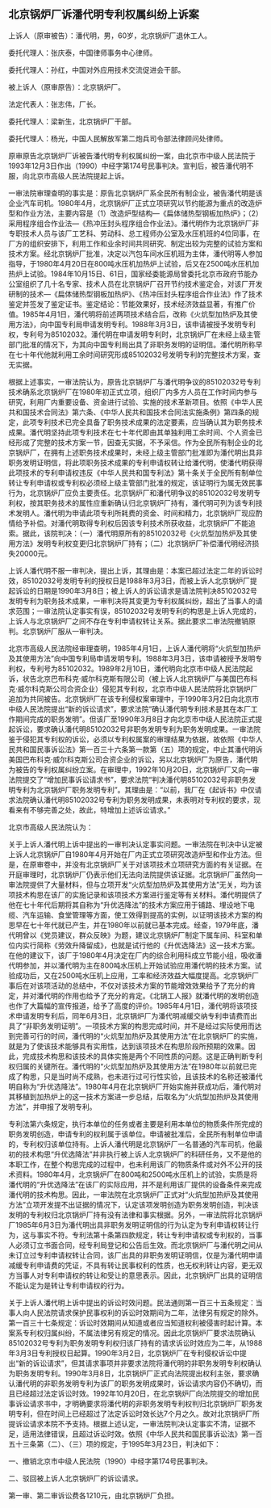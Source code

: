 ## 北京锅炉厂诉潘代明专利权属纠纷上诉案

上诉人（原审被告）：潘代明，男，60岁，北京锅炉厂退休工人。

委托代理人：张庆泰，中国律师事务中心律师。

委托代理人：孙红，中国对外应用技术交流促进会干部。

被上诉人（原审原告）：北京锅炉厂。

法定代表人：张志伟，厂长。

委托代理人：梁新生，北京锅炉厂干部。

委托代理人：杨光，中国人民解放军第二炮兵司令部法律顾问处律师。

原审原告北京锅炉厂诉被告潘代明专利权属纠纷一案，由北京市中级人民法院于1993年12月3日作出（1990）中经字第174号民事判决。宣判后，被告潘代明不服，向北京市高级人民法院提起上诉。

一审法院审理查明的事实是：原告北京锅炉厂系全民所有制企业，被告潘代明是该企业汽车司机。1980年4月，北京锅炉厂正式立项研究以节约能源为重点的改造炉型和作业方法，主要内容是（1）改造炉型结构—《扁体储热型钢板加热炉》；（2）采用程序组合作业法—《热冲压封头程序组合作业法》。潘代明作为北京锅炉厂非专职技术人员与该厂工艺科、劳动科、总工程师办公室及水压机班的4位同事，在厂方的组织安排下，利用工作和业余时间共同研究、制定出较为完整的试验方案和技术方案。经北京锅炉厂批准，决定以汽包车间水压机班为主体，潘代明等人参加指导，于1980年4月20日在800吨水压机加热炉上试验，后又在2500吨水压机加热炉上试验。1984年10月15日、61日，国家经委能源局曾委托北京市政府节能办公室组织了几十名专家、技术人员在北京锅炉厂召开节约技术鉴定会，对该厂开发研制的技术—《扁体储热型钢板加热炉》、《热冲压封头程序组合作业法》作了技术鉴定并签发了鉴定证书。鉴定结论：节能效果好，技术经济效益显著，有推广价值。1985年4月1日，潘代明将前述两项技术结合后，改称《火炕型加热炉及其使用方法》，向中国专利局申请发明专利。1988年3月3日，该申请被授予发明专利权，专利号为85102032。潘代明在申请发明专利时，北京锅炉厂在未经上级主管部门批准的情况下，为其向中国专利局出具了非职务发明的证明信。潘代明所称早在七十年代他就利用工余时间研究形成85102032号发明专利的完整技术方案，查无实据。

根据上述事实，一审法院认为，原告北京锅炉厂与潘代明争议的85102032号专利技术确系北京锅炉厂在1980年初正式立项，组织厂内多方人员在工作时间内参与研究，利用厂内重要设备、资金进行试验、实施的技术革新项目。依照《中华人民共和国技术合同法》第六条、《中华人民共和国技术合同法实施条例》第四条的规定，此项专利技术已完全具备了职务技术成果的法定要素，应当确认其为职务技术成果。潘代明坚持此项专利技术在七十年代即由其单独利用工余时间、个人资金已经形成了完整的技术方案一节，因查无实据，不予采信。作为全民所有制企业的北京锅炉厂，在拥有上述职务技术成果时，未经上级主管部门批准即为潘代明出具非职务发明证明信，将此项职务技术成果的专利申请权转让给潘代明，使潘代明获得此项技术的专利申请权违反《中华人民共和国专利法》第十条关于全民所有制单位转让专利申请权或专利权必须经上级主管部门批准的规定，该证明行为属无效民事行为，北京锅炉厂应负主要责任。北京锅炉厂和潘代明争议的85102032号发明专利权，按其职务技术的属性应重新确认归北京锅炉厂持有，潘代明可列为该专利技术发明人。潘代明为申请此项专利所耗费的资金、时间和精力，北京锅炉厂现应酌情给予补偿。对潘代明取得专利权后因该专利技术所获收益，北京锅炉厂不能追索。据此，该院判决：（一）潘代明原所有的85102032号《火炕型加热炉及其使用方法》发明专利权变更归北京锅炉厂持有；（二）北京锅炉厂补偿潘代明经济损失20000元。

上诉人潘代明不服一审判决，提出上诉，其理由是：本案已超过法定二年的诉讼时效，85102032号发明专利的授权日是1988年3月3日，而被上诉人北京锅炉厂提起诉讼的日期是1990年3月8日；被上诉人的诉讼请求是请法院判决85102032号发明专利为职务技术成果，一审判决将其变更为专利权属纠纷，超出了当事人的请求范围；一审法院认定事实有误，85102032号发明专利的构思是上诉人完成的，上诉人与北京锅炉厂之间不存在专利申请权转让关系。据此要求二审法院撤销原判。北京锅炉厂服从一审判决。

北京市高级人民法院经审理查明，1985年4月1日，上诉人潘代明将“火炕型加热炉及其使用方法”向中国专利局申请发明专利。1988年3月3日，该申请被授予发明专利权，专利号为85102032。1989年2月10日，潘代明向北京市中级人民法院起诉，状告北京巴布科克·威尔科克斯有限公司（被上诉人北京锅炉厂与美国巴布科克·威尔科克斯公司合资企业）侵犯其专利权，北京市中级人民法院将北京锅炉厂追加为共同被告。北京锅炉厂在该专利侵权案审理中，于1990年3月2日向北京市中级人民法院提出“新的诉讼请求”，要求法院“确认潘代明专利技术是其在本厂工作期间完成的职务发明”。但该厂至1990年3月8日才向北京市中级人民法院正式提起诉讼，要求确认潘代明85102032号非职务发明专利为职务发明成果。一审法院鉴于侵犯其专利权的诉讼，必须以专利权属案的审理结果为依据，故依照《中华人民共和国民事诉讼法》第一百三十六条第一款第（五）项的规定，中止其潘代明诉美国巴布科克·威尔科克斯公司合资企业的诉讼，另以北京锅炉厂为原告，潘代明为被告的专利权属纠纷立案。在审理中，1992年10月20日，北京锅炉厂又向一审法院提交了“增加民事诉讼请求书”，要求法院“判决潘代明85102032号非职务发明专利为北京锅炉厂职务发明专利”。其理由是：“以前，我厂在《起诉书》中仅请求法院确认潘代明85102032号专利为职务发明成果，未表明对专利权的要求，现看来有不够完善之处，故此，特增加上述诉讼请求。”

北京市高级人民法院认为：

关于上诉人潘代明上诉中提出的一审判决认定事实问题。一审法院在判决中认定被上诉人北京锅炉厂自1980年4月开始在厂内正式立项研究改造炉型和作业方法。但是，在原审卷中，并没有北京锅炉厂关于对该项技术立项研究方面的有关证据。在开庭审理时，北京锅炉厂仍表示他们无法向法院提供该证据。北京锅炉厂虽然向一审法院提供了大量材料，但与立项开发“火炕型加热炉及其使用方法”无关，均为该项技术构思在该厂的实施记录和该项技术方案进行鉴定等有关材料。潘代明提供了他在七十年代后期将其自称为“升优选降法”的技术方案应用于铺路、埋设地下电缆、汽车运输、食堂管理等方面，使工效得到提高的实例，以证明该技术方案的构思早在七十年代就已产生，并在1980年以前就已基本完成。经查，1979年底，潘代明曾以《党员建议，群众反映》为题，建议北京锅炉厂制定下属车间、科室和单位内实行简称《劳效升降留成》，也就是试行他的《升优选降法》这一技术方案。在他的建议下，该厂于1980年4月决定在厂内的综合利用科成立节能小组，吸收潘代明参加，并以潘代明为主在800吨水压机上开始试验应用潘代明的技术方案。试验成功后，又在2500吨水压机上应用，工率和经济效益大幅度提高。北京锅炉厂事后在对该项活动的总结中，不仅对该技术方案的节能增效效果给予了充分的肯定，并对潘代明的作用也给予了充分的肯定。《北锅工人报》就潘代明的发明创造也作了大篇幅的宣传报道，给予了高度的评价。1985年4月1日，潘代明将该项技术申请发明专利后，同年6月3日，北京锅炉厂为潘代明减缓交纳专利申请费而出具了“非职务发明证明”。一项技术方案的构思完成时间，并不是经过实际使用而达到完善可行的时间，潘代明的“火炕型加热炉及其使用方法”在北京锅炉厂的实施，就是为了使该技术能够具有实用性，达到该项技术在构思阶段所预期的效果。因此，完成技术构思和该技术的具体实施是两个不同性质的问题。这是正确判断专利权归属的关键所在。潘代明的“火炕型加热炉及其使用方法”在1980年以前就已完成了构思，只是当时尚不成熟，也未进行过可行性实验，且该技术的名称还被潘代明自称为“升优选降法”。1980年4月在北京锅炉厂开始实施并获成功后，潘代明对其移植到加热炉上的这一技术方案进一步总结，后取名为“火炕型加热炉及其使用方法”，并申报了发明专利。

专利法第六条规定，执行本单位的任务或者主要是利用本单位的物质条件所完成的职务发明创造，申请专利的权利属于该单位。申请被批准后，全民所有制单位申请的，专利权归该单位持有。上诉人潘代明是北京锅炉厂一名普通的汽车司机，他最初的技术构思“升优选降法”并非执行被上诉人北京锅炉厂的科研任务，又不是他的本职工作，在整个构思完成的过程中，也未利用该厂的物质条件或对外不公开的技术资料。1980年4月，北京锅炉厂在800吨和2500吨水压机上的试验，实质是将潘代明的“升优选降法”在该厂的实际应用，并不是利用该厂提供的设备条件来完成潘代明的技术构思。因此，一审法院在北京锅炉厂正式对“火炕型加热炉及其使用方法”立项开发提不出证据的情况下，认定该项发明创造为职务发明创造，判决该发明的专利权归北京锅炉厂持有没有法律和事实根据。另外，一审法院将北京锅炉厂1985年6月3日为潘代明出具非职务发明证明信的行为认定为专利申请权转让行为，这与事实不符。专利法第十条第四款规定，转让专利申请权或专利权的，当事人必须订立书面合同，经专利局登记和公告后生效。而北京锅炉厂与潘代明之间从未订立过专利申请权转让合同，该厂出具的非职务发明证明信，仅是为潘代明申请减缓专利申请费的凭证，不具有转让民事权利的性质，也无权利转让内容，更无双方当事人对专利申请权的转让和受让的意思表示。因此，北京锅炉厂出具的证明信不能认定为是转让专利申请权的行为。

关于上诉人潘代明上诉中提出的诉讼时效问题。民法通则第一百三十五条规定：当事人向人民法院请求保护民事权利的诉讼时效期间为二年，法律另有规定的除外。第一百三十七条规定：诉讼时效期间从知道或者应当知道权利被侵害时起计算。本案系专利权归属纠纷，不属法律另有规定的情况。因此北京锅炉厂要求法院确认85102032号专利为职务发明专利权归该厂持有的请求诉讼时效应为二年，从1988年3月3日专利授权日起算。1990年3月2日，北京锅炉厂在专利侵权诉讼中提出“新的诉讼请求”，但其请求事项并非要求法院将潘代明的非职务发明专利权确认为职务发明专利。1990年3月8日，北京锅炉厂正式向法院提出权利主张，要求确认潘代明的非职务发明专利为该厂的职务发明成果时，诉讼请求内容仍不确切，而且已经超过法定诉讼时效。1992年10月20日，在北京锅炉厂向法院提交的增加民事诉讼请求书中，才明确要求将潘代明的非职务发明专利权判归北京锅炉厂职务发明专利，但在时间上已经超过了法定诉讼时效长达7个月之久。故对北京锅炉厂所提诉讼请求本院不予支持。根据上述认定，一审法院判决认定事实不清，证据不足，适用法律错误，且超过诉讼时效。依照《中华人民共和国民事诉讼法》第一百五十三条第（二）、（三）项的规定，于1995年3月23日，判决如下：

一、撤销北京市中级人民法院（1990）中经字第174号民事判决。

二、驳回被上诉人北京锅炉厂的诉讼请求。

第一审、第二审诉讼费各1210元，由北京锅炉厂负担。

